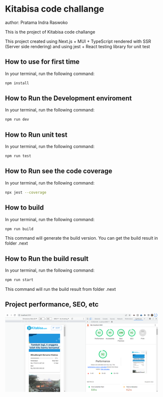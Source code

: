 # Kitabisa code challange
author: Pratama Indra Raswoko

This is the project of Kitabisa code challange

This project created using Next.js + MUI + TypeScript rendered with SSR (Server side rendering) and using jest + React testing library for unit test

## How to use for first time

In your terminal, run the following command:

```bash
npm install
```

## How to Run the Development enviroment

In your terminal, run the following command:

```bash
npm run dev
```

## How to Run unit test

In your terminal, run the following command:

```bash
npm run test
```

## How to Run see the code coverage

In your terminal, run the following command:

```bash
npx jest --coverage
```

## How to build

In your terminal, run the following command:

```bash
npm run build
```
This command will generate the build version. You can get the build result in folder .next

## How to Run the build result

In your terminal, run the following command:

```bash
npm run start
```
This command will run the build result from folder .next

## Project performance, SEO, etc

![alt text](https://github.com/pindrar/kitabisa-challenge/blob/main/public/performance.png?raw=true)
